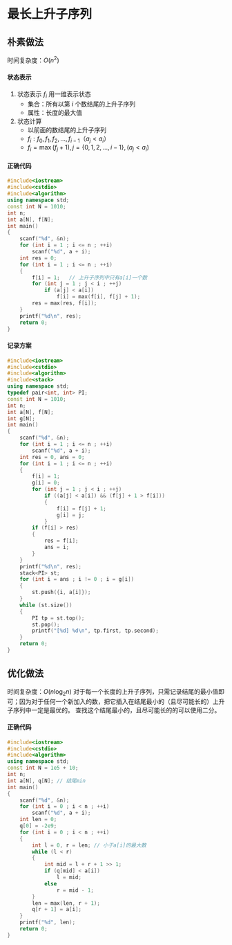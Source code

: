 # 最长上升子序列
## 朴素做法
时间复杂度：$O(n^2)$
#### 状态表示
1. 状态表示 $f_i$ 用一维表示状态
   * 集合：所有以第 $i$ 个数结尾的上升子序列
   * 属性：长度的最大值
2. 状态计算
   * 以前面的数结尾的上升子序列
   * $f_i:f_0,f_1,f_2,\dots,f_{i-1}（a_j<a_i）$
   * $f_i=\max(f_j+1),j=\{0,1,2,\dots,i-1\},(a_j<a_i)$
#### 正确代码
```cpp
#include<iostream>
#include<cstdio>
#include<algorithm>
using namespace std;
const int N = 1010;
int n;
int a[N], f[N];
int main()
{
	scanf("%d", &n);
	for (int i = 1 ; i <= n ; ++i)
		scanf("%d", a + i);
	int res = 0;
	for (int i = 1 ; i <= n ; ++i)
	{
		f[i] = 1;	// 上升子序列中只有a[i]一个数
		for (int j = 1 ; j < i ; ++j)
			if (a[j] < a[i])
				f[i] = max(f[i], f[j] + 1);
		res = max(res, f[i]);
	}
	printf("%d\n", res);
	return 0;
}
```
#### 记录方案
```cpp
#include<iostream>
#include<cstdio>
#include<algorithm>
#include<stack>
using namespace std;
typedef pair<int, int> PI;
const int N = 1010;
int n;
int a[N], f[N];
int g[N];
int main()
{
	scanf("%d", &n);
	for (int i = 1 ; i <= n ; ++i)
		scanf("%d", a + i);
	int res = 0, ans = 0;
	for (int i = 1 ; i <= n ; ++i)
	{
		f[i] = 1;
		g[i] = 0;
		for (int j = 1 ; j < i ; ++j)
			if ((a[j] < a[i]) && (f[j] + 1 > f[i]))
			{
				f[i] = f[j] + 1;
				g[i] = j;
			}
		if (f[i] > res)
		{
			res = f[i];
			ans = i;
		}
	}
	printf("%d\n", res);
	stack<PI> st;
	for (int i = ans ; i != 0 ; i = g[i])
	{
		st.push({i, a[i]});
	}
	while (st.size())
	{
		PI tp = st.top();
		st.pop();
		printf("[%d] %d\n", tp.first, tp.second);
	}
	return 0;
}
```
## 优化做法
时间复杂度：$O(n\log_2n)$
对于每一个长度的上升子序列，只需记录结尾的最小值即可；因为对于任何一个新加入的数，把它插入在结尾最小的（且尽可能长的）上升子序列中一定是最优的。
查找这个结尾最小的，且尽可能长的的可以使用二分。
#### 正确代码
```cpp
#include<iostream>
#include<cstdio>
#include<algorithm>
using namespace std;
const int N = 1e5 + 10;
int n;
int a[N], q[N];	// 结尾min
int main()
{
	scanf("%d", &n);
	for (int i = 0 ; i < n ; ++i)
		scanf("%d", a + i);
	int len = 0;
	q[0] = -2e9;
	for (int i = 0 ; i < n ; ++i)
	{
		int l = 0, r = len;	// 小于a[i]的最大数
		while (l < r)
		{
			int mid = l + r + 1 >> 1;
			if (q[mid] < a[i])
				l = mid;
			else
				r = mid - 1;
		}
		len = max(len, r + 1);
		q[r + 1] = a[i];
	}
	printf("%d", len);
	return 0;
}
```